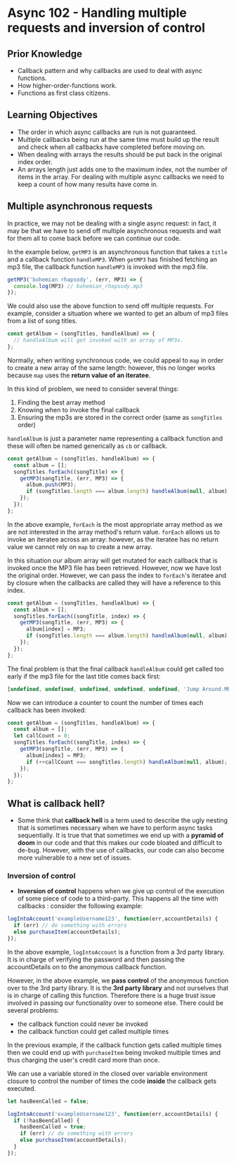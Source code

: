 # Async 102 - Handling multiple requests and inversion of control

## Prior Knowledge

- Callback pattern and why callbacks are used to deal with async functions.
- How higher-order-functions work.
- Functions as first class citizens.

## Learning Objectives

- The order in which async callbacks are run is not guaranteed.
- Multiple callbacks being run at the same time must build up the result and check when all callbacks have completed before moving on.
- When dealing with arrays the results should be put back in the original index order.
- An arrays length just adds one to the maximum index, not the number of items in the array. For dealing with multiple async callbacks we need to keep a count of how many results have come in.

## Multiple asynchronous requests

In practice, we may not be dealing with a single async request: in fact, it may be that we have to send off multiple asynchronous requests and wait for them all to come back before we can continue our code.

In the example below, `getMP3` is an asynchronous function that takes a `title` and a callback function `handleMP3`. When `getMP3` has finished fetching an mp3 file, the callback function `handleMP3` is invoked with the mp3 file.

```js
getMP3('bohemian rhapsody', (err, MP3) => {
  console.log(MP3) // bohemian_rhapsody.mp3
});
```

We could also use the above function to send off multiple requests. For example, consider a situation where we wanted to get an album of mp3 files from a list of song titles.

```js
const getAlbum = (songTitles, handleAlbum) => {
  // handleAlbum will get invoked with an array of MP3s.
};
```

Normally, when writing synchronous code, we could appeal to `map` in order to create a new array of the same length: however, this no longer works because `map` uses the **return value of an iteratee**.

In this kind of problem, we need to consider several things:

1. Finding the best array method
2. Knowing when to invoke the final callback
3. Ensuring the mp3s are stored in the correct order (same as `songTitles` order)

`handleAlbum` is just a parameter name representing a callback function and these will often be named generically as `cb` or callback.

```js
const getAlbum = (songTitles, handleAlbum) => {
  const album = [];
  songTitles.forEach((songTitle) => {
    getMP3(songTitle, (err, MP3) => {
      album.push(MP3);
      if (songTitles.length === album.length) handleAlbum(null, album);
    });
  });
};
```

In the above example, `forEach` is the most appropriate array method as we are not interested in the array method's return value. `forEach` allows us to invoke an iteratee across an array: however, as the iteratee has no return value we cannot rely on `map` to create a new array.

In this situation our album array will get mutated for each callback that is invoked once the MP3 file has been retrieved. However, now we have lost the original order. However, we can pass the index to `forEach`'s iteratee and by closure when the callbacks are called they will have a reference to this index.

```js
const getAlbum = (songTitles, handleAlbum) => {
  const album = [];
  songTitles.forEach((songTitle, index) => {
    getMP3(songTitle, (err, MP3) => {
      album[index] = MP3;
      if (songTitles.length === album.length) handleAlbum(null, album);
    });
  });
};
```

The final problem is that the final callback `handleAlbum` could get called too early if the mp3 file for the last title comes back first:

```js
[undefined, undefined, undefined, undefined, undefined, 'Jump Around.MP3'];
```

Now we can introduce a counter to count the number of times each callback has been invoked:

```js
const getAlbum = (songTitles, handleAlbum) => {
  const album = [];
  let callCount = 0;
  songTitles.forEach((songTitle, index) => {
    getMP3(songTitle, (err, MP3) => {
      album[index] = MP3;
      if (++callCount === songTitles.length) handleAlbum(null, album);
    });
  });
};
```

## What is callback hell?

- Some think that **callback hell** is a term used to describe the ugly nesting that is sometimes necessary when we have to perform async tasks sequentially. It is true that that sometimes we end up with a **pyramid of doom** in our code and that this makes our code bloated and difficult to de-bug. However, with the use of callbacks, our code can also become more vulnerable to a new set of issues.

### Inversion of control

- **Inversion of control** happens when we give up control of the execution of some piece of code to a third-party. This happens all the time with callbacks : consider the following example:

```js
logIntoAccount('exampleUsername123', function(err,accountDetails) {
  if (err) // do something with errors
  else purchaseItem(accountDetails);
});
```

In the above example, `logIntoAccount` is a function from a 3rd party library. It is in charge of verifying the password and then passing the accountDetails on to the anonymous callback function.

However, in the above example, we **pass control** of the anonymous function over to the 3rd party library. It is the **3rd party library** and not ourselves that is in charge of calling this function. Therefore there is a huge trust issue involved in passing our functionality over to someone else. There could be several problems:

- the callback function could never be invoked
- the callback function could get called multiple times

In the previous example, if the callback function gets called multiple times then we could end up with `purchaseItem` being invoked multiple times and thus charging the user's credit card more than once.

We can use a variable stored in the closed over variable environment closure to control the number of times the code **inside** the callback gets executed.

```js
let hasBeenCalled = false;

logIntoAccount('exampleUsername123', function(err,accountDetails) {
  if (!hasBeenCalled) {
    hasBeenCalled = true;
    if (err) // do something with errors
    else purchaseItem(accountDetails);
  }
});
```
